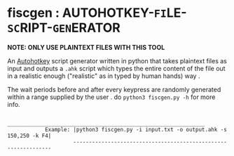 # fiscgen : AUTOHOTKEY-`FI`LE-`SC`RIPT-`GEN`ERATOR
**NOTE: ONLY USE PLAINTEXT FILES WITH THIS TOOL**

An [Autohotkey](https://www.autohotkey.com/) script generator written in python that takes plaintext files as input and outputs a `.ahk` script which types the entire content of the file out in a realistic enough ("realistic" as in typed by human hands) way .

The wait periods before and after every keypress are randomly generated within a range supplied by the user . do `python3 fiscgen.py -h` for more info.

                         _______________________________________________________________
                Example: |python3 fiscgen.py -i input.txt -o output.ahk -s 150,250 -k F4| 
                         ---------------------------------------------------------------
